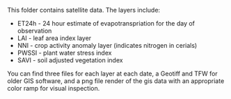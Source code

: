 This folder contains satellite data. The layers include:

* ET24h - 24 hour estimate of evapotranspriation for the day of observation
* LAI - leaf area index layer
* NNI - crop activity anomaly layer (indicates nitrogen in cerials)
* PWSSI - plant water stress index
* SAVI - soil adjusted vegetation index

You can find three files for each layer at each date, a Geotiff and TFW for older GIS software, 
and a png file render of the gis data with an appropriate color ramp for visual inspection.

